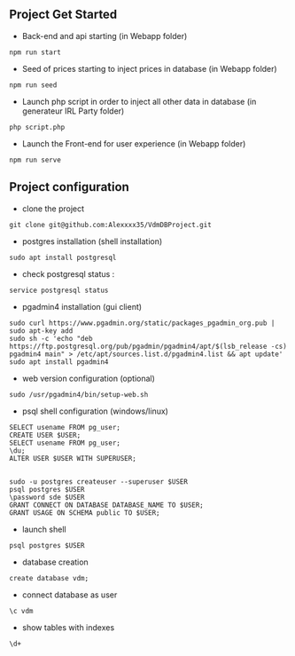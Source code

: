 ## Project Get Started

- Back-end and api starting (in Webapp folder)
``` 
npm run start
```
- Seed of prices starting to inject prices in database (in Webapp folder)
```
npm run seed
```
- Launch php script in order to inject all other data in database (in generateur IRL Party folder)
```
php script.php
```
- Launch the Front-end for user experience (in Webapp folder)
```
npm run serve
```

## Project configuration

- clone the project

```
git clone git@github.com:Alexxxx35/VdmDBProject.git
```

- postgres installation (shell installation)

```
sudo apt install postgresql
```

- check postgresql status :
```
service postgresql status
```


- pgadmin4 installation (gui client)

```
sudo curl https://www.pgadmin.org/static/packages_pgadmin_org.pub | sudo apt-key add
sudo sh -c 'echo "deb https://ftp.postgresql.org/pub/pgadmin/pgadmin4/apt/$(lsb_release -cs) pgadmin4 main" > /etc/apt/sources.list.d/pgadmin4.list && apt update'
sudo apt install pgadmin4
```

- web version configuration (optional)

```
sudo /usr/pgadmin4/bin/setup-web.sh
```

- psql shell configuration (windows/linux)

```
SELECT usename FROM pg_user;
CREATE USER $USER;
SELECT usename FROM pg_user;
\du;
ALTER USER $USER WITH SUPERUSER;


sudo -u postgres createuser --superuser $USER
psql postgres $USER
\password sde $USER
GRANT CONNECT ON DATABASE DATABASE_NAME TO $USER;
GRANT USAGE ON SCHEMA public TO $USER;
```

- launch shell

```
psql postgres $USER
```

- database creation

```
create database vdm;
```

- connect database as user

```
\c vdm
```

- show tables with indexes

```
\d+
```
